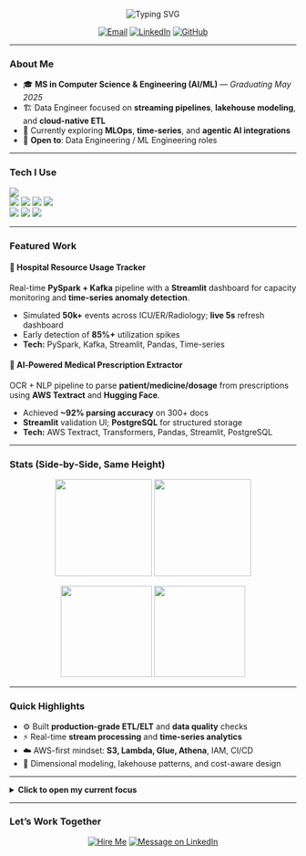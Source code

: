 <!-- Centered animated intro -->
<p align="center">
  <img src="https://readme-typing-svg.demolab.com?font=Inter&weight=700&size=28&pause=1000&center=true&vCenter=true&width=800&lines=Rohit+Moganti;Data+Engineer+%7C+AWS+%7C+AI%2FML+Practicalist;I+build+scalable+data+systems+%26+real-time+analytics" alt="Typing SVG" />
</p>

<p align="center">
  <a href="mailto:rohitsurya7393@gmail.com"><img alt="Email" src="https://img.shields.io/badge/Email-rohitsurya7393%40gmail.com-D14836?style=for-the-badge&logo=gmail&logoColor=white"></a>
  <a href="https://www.linkedin.com/in/rohit-moganti-ab30481b0/"><img alt="LinkedIn" src="https://img.shields.io/badge/LinkedIn-Rohit%20Moganti-0077B5?style=for-the-badge&logo=linkedin&logoColor=white"></a>
  <a href="https://github.com/rohitsurya7393"><img alt="GitHub" src="https://img.shields.io/badge/GitHub-rohitsurya7393-181717?style=for-the-badge&logo=github&logoColor=white"></a>
</p>

---

### About Me
- 🎓 **MS in Computer Science & Engineering (AI/ML)** — *Graduating May 2025*
- 🏗️ Data Engineer focused on **streaming pipelines**, **lakehouse modeling**, and **cloud-native ETL**
- 🧪 Currently exploring **MLOps**, **time-series**, and **agentic AI integrations**
- 📌 **Open to**: Data Engineering / ML Engineering roles

---

### Tech I Use
<p>
  <img src="https://skillicons.dev/icons?i=python,java,cpp,linux,git,github,docker,kubernetes,aws" />
  <br/>
  <img src="https://img.shields.io/badge/Apache%20Spark-E25A1C?style=for-the-badge&logo=apachespark&logoColor=white"/>
  <img src="https://img.shields.io/badge/Apache%20Kafka-231F20?style=for-the-badge&logo=apachekafka&logoColor=white"/>
  <img src="https://img.shields.io/badge/Airflow-017CEE?style=for-the-badge&logo=apache-airflow&logoColor=white"/>
  <img src="https://img.shields.io/badge/dbt-FF694B?style=for-the-badge&logo=dbt&logoColor=white"/>
  <br/>
  <img src="https://img.shields.io/badge/PostgreSQL-336791?style=for-the-badge&logo=postgresql&logoColor=white"/>
  <img src="https://img.shields.io/badge/MySQL-4479A1?style=for-the-badge&logo=mysql&logoColor=white"/>
  <img src="https://img.shields.io/badge/Snowflake-56B9EB?style=for-the-badge&logo=snowflake&logoColor=white"/>
</p>

---

### Featured Work

#### 🏥 Hospital Resource Usage Tracker
Real-time **PySpark + Kafka** pipeline with a **Streamlit** dashboard for capacity monitoring and **time-series anomaly detection**.
- Simulated **50k+** events across ICU/ER/Radiology; **live 5s** refresh dashboard
- Early detection of **85%+** utilization spikes
- **Tech:** PySpark, Kafka, Streamlit, Pandas, Time-series


#### 🧾 AI‑Powered Medical Prescription Extractor
OCR + NLP pipeline to parse **patient/medicine/dosage** from prescriptions using **AWS Textract** and **Hugging Face**.
- Achieved **~92% parsing accuracy** on 300+ docs
- **Streamlit** validation UI; **PostgreSQL** for structured storage
- **Tech:** AWS Textract, Transformers, Pandas, Streamlit, PostgreSQL


---

### Stats (Side‑by‑Side, Same Height)
<!-- Using equal heights keeps layout consistent even if one fails to load -->
<p align="center">
  <img src="https://github-readme-streak-stats.herokuapp.com?user=rohitsurya7393&theme=dark&hide_border=true" height="170" />
  <img src="https://leetcard.jacoblin.cool/dante_msv?theme=dark&font=Inter&ext=heatmap" height="170" />
</p>

<!-- Optional: add a second row with overall stats + top languages -->
<p align="center">
  <img src="https://github-readme-stats.vercel.app/api?username=rohitsurya7393&show_icons=true&theme=dark&hide_border=true" height="160" />
  <img src="https://github-readme-stats.vercel.app/api/top-langs/?username=rohitsurya7393&layout=compact&theme=dark&hide_border=true" height="160" />
</p>

---

### Quick Highlights
- ⚙️ Built **production-grade ETL/ELT** and **data quality** checks
- ⚡ Real-time **stream processing** and **time-series analytics**
- ☁️ AWS-first mindset: **S3, Lambda, Glue, Athena**, IAM, CI/CD
- 📐 Dimensional modeling, lakehouse patterns, and cost-aware design

---

<details>
  <summary><b> Click to open my current focus</b></summary>

- Building a **Kafka-to-Lakehouse** demo with **dbt** transformations  
- Experimenting with **agentic AI** to auto-remediate pipeline failures  
- Publishing **deep-dive writeups** on streaming backpressure & checkpointing  

</details>

---

### Let’s Work Together
<p align="center">
  <a href="mailto:rohitsurya7393@gmail.com"><img alt="Hire Me" src="https://img.shields.io/badge/Hire%20Me-Email%20Rohit-ff6f61?style=for-the-badge&logo=gmail&logoColor=white"></a>
  <a href="https://www.linkedin.com/in/rohit-moganti-ab30481b0/"><img alt="Message on LinkedIn" src="https://img.shields.io/badge/Message%20on-LinkedIn-0a66c2?style=for-the-badge&logo=linkedin&logoColor=white"></a>
</p>


